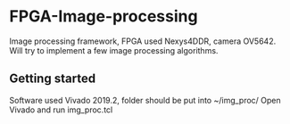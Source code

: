 # FPGA-Image-processing
Image processing framework, FPGA used Nexys4DDR, camera OV5642. Will try to implement a few image processing algorithms.
## Getting started
Software used Vivado 2019.2, folder should be put into ~/img_proc/
Open Vivado and run img_proc.tcl
